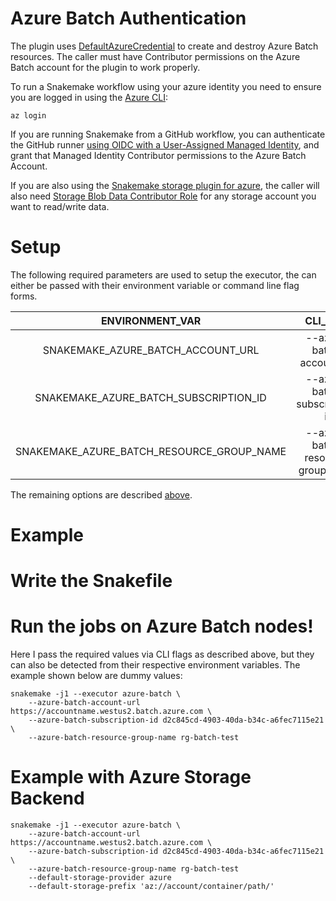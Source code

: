 # Azure Batch Authentication

The plugin uses [DefaultAzureCredential](https://learn.microsoft.com/en-us/python/api/azure-identity/azure.identity.defaultazurecredential?view=azure-python) to create and destroy Azure Batch resources. The caller must have Contributor permissions on the Azure Batch account for the plugin to work properly. 

To run a Snakemake workflow using your azure identity you need to ensure you are logged in using the [Azure CLI](https://learn.microsoft.com/en-us/cli/azure/):

```
az login
```

If you are running Snakemake from a GitHub workflow, you can authenticate the GitHub runner [using OIDC with a User-Assigned Managed Identity](https://docs.github.com/en/actions/deployment/security-hardening-your-deployments/configuring-openid-connect-in-azure), and grant that Managed Identity Contributor permissions to the Azure Batch Account. 

If you are also using the [Snakemake storage plugin for azure](https://snakemake.github.io/snakemake-plugin-catalog/plugins/storage/azure.html), the caller will also need [Storage Blob Data Contributor Role](https://learn.microsoft.com/en-us/azure/role-based-access-control/built-in-roles/storage#storage-blob-data-contributor) for any storage account you want to read/write data.

# Setup

The following required parameters are used to setup the executor, the can either be passed with their environment variable or command line flag forms. 

| ENVIRONMENT_VAR | CLI_FLAG | REQUIRED |
| :--------------:|:--------:|:---------|
|SNAKEMAKE_AZURE_BATCH_ACCOUNT_URL| --azure-batch-account-url | True |
|SNAKEMAKE_AZURE_BATCH_SUBSCRIPTION_ID| --azure-batch-subscription-id | True |
|SNAKEMAKE_AZURE_BATCH_RESOURCE_GROUP_NAME| --azure-batch-resource-group-name | True |

The remaining options are described [above](https://snakemake.github.io/snakemake-plugin-catalog/plugins/executor/azure-batch.html#usage).


# Example 

# Write the Snakefile

# Run the jobs on Azure Batch nodes!

Here I pass the required values via CLI flags as described above, but they can also be detected from their respective environment variables. The example shown below are dummy values:

```
snakemake -j1 --executor azure-batch \
    --azure-batch-account-url https://accountname.westus2.batch.azure.com \
    --azure-batch-subscription-id d2c845cd-4903-40da-b34c-a6fec7115e21 \
    --azure-batch-resource-group-name rg-batch-test
```


# Example with Azure Storage Backend


```
snakemake -j1 --executor azure-batch \
    --azure-batch-account-url https://accountname.westus2.batch.azure.com \
    --azure-batch-subscription-id d2c845cd-4903-40da-b34c-a6fec7115e21 \
    --azure-batch-resource-group-name rg-batch-test
    --default-storage-provider azure
    --default-storage-prefix 'az://account/container/path/'
```